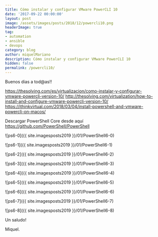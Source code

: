 ```yaml
---
title: Cómo instalar y configurar VMware PowerCLI 10
date: '2017-09-22 00:00:00'
layout: post
image: /assets/images/posts/2018/12/powercli10.png
headerImage: true
tag:
- automation
- ansible
- devops
category: blog
author: miquelMariano
description: Cómo instalar y configurar VMware PowerCLI 10
hidden: false
permalink: /powercli10/
---
```


Buenos dias a tod@as!!


https://thesolving.com/es/virtualizacion/como-instalar-y-configurar-vmware-powercli-version-10/
http://thesolving.com/virtualization/how-to-install-and-configure-vmware-powercli-version-10/
https://ithinkvirtual.com/2018/03/04/install-powershell-and-vmware-powercli-on-macos/


Descargar PowerShell Core desde aquí
https://github.com/PowerShell/PowerShell

![ps6-0]({{ site.imagesposts2019 }}/01/PowerShell6-0)

![ps6-1]({{ site.imagesposts2019 }}/01/PowerShell6-1)

![ps6-2]({{ site.imagesposts2019 }}/01/PowerShell6-2)

![ps6-3]({{ site.imagesposts2019 }}/01/PowerShell6-3)

![ps6-4]({{ site.imagesposts2019 }}/01/PowerShell6-4)

![ps6-5]({{ site.imagesposts2019 }}/01/PowerShell6-5)

![ps6-6]({{ site.imagesposts2019 }}/01/PowerShell6-6)

![ps6-7]({{ site.imagesposts2019 }}/01/PowerShell6-7)

![ps6-8]({{ site.imagesposts2019 }}/01/PowerShell6-8)




Un saludo!

Miquel.


